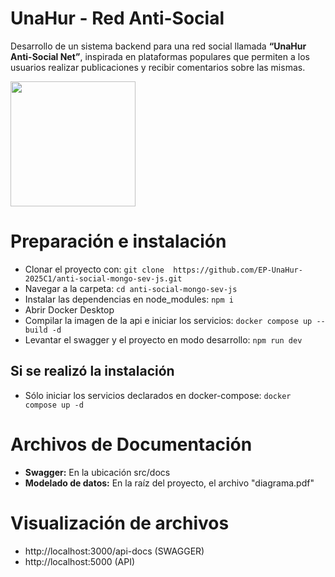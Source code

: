 # UnaHur - Red Anti-Social

<p>Desarrollo de un sistema backend para una red social llamada <b>“UnaHur Anti-Social Net”</b>, inspirada en plataformas populares que permiten a los usuarios realizar publicaciones y recibir comentarios sobre las mismas.</p>
<img src="https://github.com/user-attachments/assets/e2f5f210-b2b9-43b4-bc80-fbdc73e5c79f" width="200"/>

# Preparación e instalación
* Clonar el proyecto con: ``` git clone  https://github.com/EP-UnaHur-2025C1/anti-social-mongo-sev-js.git ```
* Navegar a la carpeta: ``` cd anti-social-mongo-sev-js ```
* Instalar las dependencias en node_modules: ``` npm i ```
* Abrir Docker Desktop
* Compilar la imagen de la api e iniciar los servicios: ``` docker compose up --build -d ```
* Levantar el swagger y el proyecto en modo desarrollo: ``` npm run dev ```

## Si se realizó la instalación
* Sólo iniciar los servicios declarados en docker-compose: ``` docker compose up -d ```

# Archivos de Documentación
* <b>Swagger:</b> En la ubicación src/docs
* <b>Modelado de datos:</b> En la raíz del proyecto, el archivo "diagrama.pdf"

# Visualización de archivos
* http://localhost:3000/api-docs  (SWAGGER)
* http://localhost:5000  (API)

